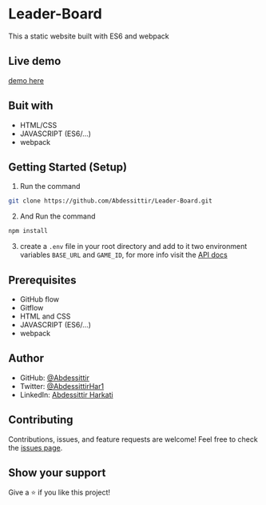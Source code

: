 # Leader-Board

This a static website built with ES6 and webpack

## Live demo

[demo here](https://abdessittir.github.io/Leader-Board/dist/index.html)

## Buit with
* HTML/CSS
* JAVASCRIPT (ES6/...)
* webpack

## Getting Started (Setup)

1. Run the command
```bash
git clone https://github.com/Abdessittir/Leader-Board.git
```
2. And Run the command
```bash
npm install
```
3. create a `.env` file in your root directory and add to it two environment variables `BASE_URL`
and `GAME_ID`, for more info visit the [API docs](https://www.notion.so/Leaderboard-API-service-24c0c3c116974ac49488d4eb0267ade3)

## Prerequisites
* GitHub flow
* Gitflow
* HTML and CSS
* JAVASCRIPT (ES6/...)
* webpack

## Author

* GitHub: [@Abdessittir](https://github.com/Abdessittir)
* Twitter: [@AbdessittirHar1](https://twitter.com/AbdessittirHar1)
* LinkedIn: [Abdessittir Harkati](https://www.linkedin.com/in/abdessittir-harkati-a61b7324a/)

## Contributing

Contributions, issues, and feature requests are welcome!
Feel free to check the [issues page](https://github.com/Abdessittir/code-editor/issues).

## Show your support
Give a ⭐️ if you like this project!
